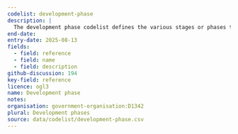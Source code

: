 ```yaml
---
codelist: development-phase
description: |
  The development phase codelist defines the various stages or phases that an extraction of oil and gas project may progress through, such as exploratory and production. This helps standardize the terminology used to describe the status of projects.
end-date:
entry-date: 2025-08-13
fields:
  - field: reference
  - field: name
  - field: description
github-discussion: 194
key-field: reference
licence: ogl3
name: Development phase
notes:
organisation: government-organisation:D1342
plural: Development phases
source: data/codelist/development-phase.csv
---
```

